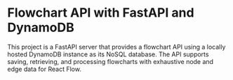 # Flowchart API with FastAPI and DynamoDB

This project is a FastAPI server that provides a flowchart API using a locally hosted DynamoDB instance as its NoSQL database. The API supports saving, retrieving, and processing flowcharts with exhaustive node and edge data for React Flow.



